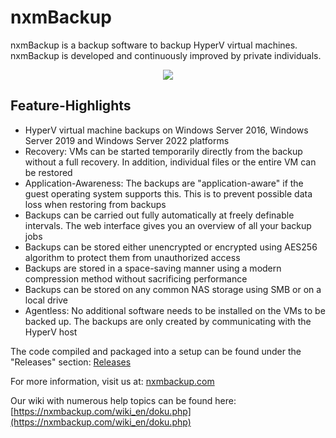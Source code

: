 # nxmBackup
nxmBackup is a backup software to backup HyperV virtual machines.
nxmBackup is developed and continuously improved by private individuals.
<p align="center">
  <img src="https://nxmbackup.com/logo.png">
</p>

## Feature-Highlights
- HyperV virtual machine backups on Windows Server 2016, Windows Server 2019 and Windows Server 2022 platforms
- Recovery: VMs can be started temporarily directly from the backup without a full recovery. In addition, individual files or the entire VM can be restored
- Application-Awareness: The backups are "application-aware" if the guest operating system supports this. This is to prevent possible data loss when restoring from backups
- Backups can be carried out fully automatically at freely definable intervals. The web interface gives you an overview of all your backup jobs
- Backups can be stored either unencrypted or encrypted using AES256 algorithm to protect them from unauthorized access
- Backups are stored in a space-saving manner using a modern compression method without sacrificing performance
- Backups can be stored on any common NAS storage using SMB or on a local drive
- Agentless: No additional software needs to be installed on the VMs to be backed up. The backups are only created by communicating with the HyperV host

The code compiled and packaged into a setup can be found under the "Releases" section: [Releases](https://github.com/nexrom88/nxmBackup/releases)

For more information, visit us at: [nxmbackup.com](https://nxmbackup.com)

Our wiki with numerous help topics can be found here: [https://nxmbackup.com/wiki_en/doku.php](https://nxmbackup.com/wiki_en/doku.php)

